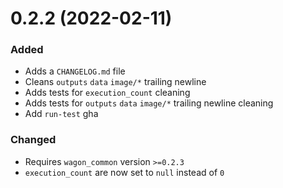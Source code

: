 
# 0.2.2 (2022-02-11)

### Added

- Adds a `CHANGELOG.md` file
- Cleans `outputs` `data` `image/*` trailing newline
- Adds tests for `execution_count` cleaning
- Adds tests for `outputs` `data` `image/*` trailing newline cleaning
- Add `run-test` gha

### Changed

- Requires `wagon_common` version `>=0.2.3`
- `execution_count` are now set to `null` instead of `0`
